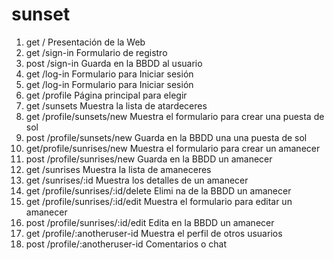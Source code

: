 # sunset
1. get / Presentación de la Web
2. get /sign-in Formulario de registro
3. post /sign-in Guarda en la BBDD al usuario
4. get /log-in Formulario para Iniciar sesión
5. get /log-in Formulario para Iniciar sesión
6. get /profile Página principal para elegir
7. get /sunsets Muestra la lista de atardeceres
8. get /profile/sunsets/new Muestra el formulario para crear una puesta de sol
9. post /profile/sunsets/new Guarda en la BBDD una una puesta de sol
10. get/profile/sunrises/new Muestra el formulario para crear un amanecer
11. post /profile/sunrises/new Guarda en la BBDD un amanecer
12. get /sunrises Muestra la lista de amaneceres
13. get /sunrises/:id Muestra los detalles de un amanecer
14. get /profile/sunrises/:id/delete Elimi na de la BBDD un amanecer
15. get /profile/sunrises/:id/edit Muestra el formulario para editar un amanecer
16. post /profile/sunrises/:id/edit Edita en la BBDD un amanecer
17. get /profile/:anotheruser-id Muestra el perfil de otros usuarios
18. post /profile/:anotheruser-id Comentarios o chat
